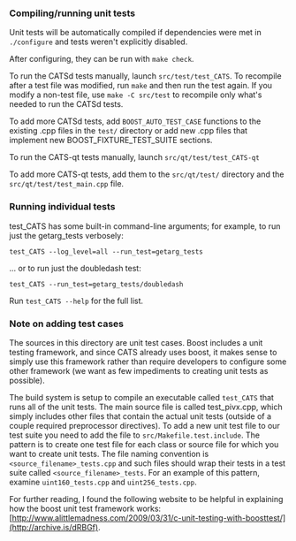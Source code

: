 ### Compiling/running unit tests

Unit tests will be automatically compiled if dependencies were met in `./configure`
and tests weren't explicitly disabled.

After configuring, they can be run with `make check`.

To run the CATSd tests manually, launch `src/test/test_CATS`. To recompile
after a test file was modified, run `make` and then run the test again. If you
modify a non-test file, use `make -C src/test` to recompile only what's needed
to run the CATSd tests.

To add more CATSd tests, add `BOOST_AUTO_TEST_CASE` functions to the existing
.cpp files in the `test/` directory or add new .cpp files that
implement new BOOST_FIXTURE_TEST_SUITE sections.

To run the CATS-qt tests manually, launch `src/qt/test/test_CATS-qt`

To add more CATS-qt tests, add them to the `src/qt/test/` directory and
the `src/qt/test/test_main.cpp` file.

### Running individual tests

test_CATS has some built-in command-line arguments; for
example, to run just the getarg_tests verbosely:

    test_CATS --log_level=all --run_test=getarg_tests

... or to run just the doubledash test:

    test_CATS --run_test=getarg_tests/doubledash

Run `test_CATS --help` for the full list.

### Note on adding test cases

The sources in this directory are unit test cases.  Boost includes a
unit testing framework, and since CATS already uses boost, it makes
sense to simply use this framework rather than require developers to
configure some other framework (we want as few impediments to creating
unit tests as possible).

The build system is setup to compile an executable called `test_CATS`
that runs all of the unit tests.  The main source file is called
test_pivx.cpp, which simply includes other files that contain the
actual unit tests (outside of a couple required preprocessor
directives). To add a new unit test file to our test suite you need
to add the file to `src/Makefile.test.include`. The pattern is to
create one test file for each class or source file for which you want
to create unit tests.  The file naming convention is
`<source_filename>_tests.cpp` and such files should wrap their tests
in a test suite called `<source_filename>_tests`.  For an example of
this pattern, examine `uint160_tests.cpp` and `uint256_tests.cpp`.

For further reading, I found the following website to be helpful in
explaining how the boost unit test framework works:
[http://www.alittlemadness.com/2009/03/31/c-unit-testing-with-boosttest/](http://archive.is/dRBGf).
